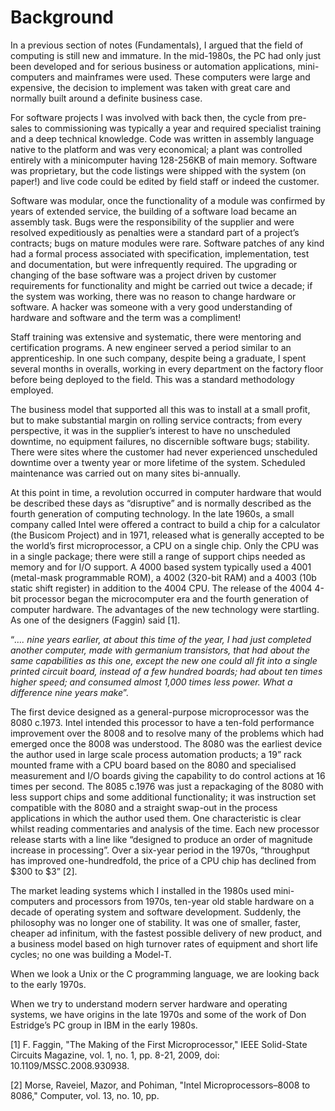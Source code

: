 # Background

In a previous section of notes (Fundamentals), I argued that the field of computing is still new and immature. In the mid-1980s, the PC had only just been developed and for serious business or automation applications, mini-computers and mainframes were used. These computers were large and expensive, the decision to implement was taken with great care and normally built around a definite business case.&#x20;

For software projects I was involved with back then, the cycle from pre-sales to commissioning was typically a year and required specialist training and a deep technical knowledge. Code was written in assembly language native to the platform and was very economical; a plant was controlled entirely with a minicomputer having 128-256KB of main memory. Software was proprietary, but the code listings were shipped with the system (on paper!) and live code could be edited by field staff or indeed the customer.&#x20;

Software was modular, once the functionality of a module was confirmed by years of extended service, the building of a software load became an assembly task. Bugs were the responsibility of the supplier and were resolved expeditiously as penalties were a standard part of a project’s contracts; bugs on mature modules were rare. Software patches of any kind had a formal process associated with specification, implementation, test and documentation, but were infrequently required. The upgrading or changing of the base software was a project driven by customer requirements for functionality and might be carried out twice a decade; if the system was working, there was no reason to change hardware or software. A hacker was someone with a very good understanding of hardware and software and the term was a compliment!&#x20;

Staff training was extensive and systematic, there were mentoring and certification programs. A new engineer served a period similar to an apprenticeship. In one such company, despite being a graduate, I spent several months in overalls, working in every department on the factory floor before being deployed to the field. This was a standard methodology employed.&#x20;

The business model that supported all this was to install at a small profit, but to make substantial margin on rolling service contracts; from every perspective, it was in the supplier’s interest to have no unscheduled downtime, no equipment failures, no discernible software bugs; stability. There were sites where the customer had never experienced unscheduled downtime over a twenty year or more lifetime of the system. Scheduled maintenance was carried out on many sites bi-annually.

At this point in time, a revolution occurred in computer hardware that would be described these days as “disruptive” and is normally described as the fourth generation of computing technology. In the late 1960s, a small company called Intel were offered a contract to build a chip for a calculator (the Busicom Project) and in 1971, released what is generally accepted to be the world’s first microprocessor, a CPU on a single chip. Only the CPU was in a single package; there were still a range of support chips needed as memory and for I/O support. A 4000 based system typically used a 4001 (metal-mask programmable ROM), a 4002 (320-bit RAM) and a 4003 (10b static shift register) in addition to the 4004 CPU. The release of the 4004 4-bit processor began the microcomputer era and the fourth generation of computer hardware. The advantages of the new technology were startling. As one of the designers (Faggin) said \[1].&#x20;

“_…. nine years earlier, at about this time of the year, I had just completed another computer, made with germanium transistors, that had about the same capabilities as this one, except the new one could all fit into a single printed circuit board, instead of a few hundred boards; had about ten times higher speed; and consumed almost 1,000 times less power. What a difference nine years make_”.&#x20;

The first device designed as a general-purpose microprocessor was the 8080 c.1973. Intel intended this processor to have a ten-fold performance improvement over the 8008 and to resolve many of the problems which had emerged once the 8008 was understood. The 8080 was the earliest device the author used in large scale process automation products; a 19” rack mounted frame with a CPU board based on the 8080 and specialised measurement and I/O boards giving the capability to do control actions at 16 times per second. The 8085 c.1976 was just a repackaging of the 8080 with less support chips and some additional functionality; it was instruction set compatible with the 8080 and a straight swap-out in the process applications in which the author used them. One characteristic is clear whilst reading commentaries and analysis of the time. Each new processor release starts with a line like “designed to produce an order of magnitude increase in processing”. Over a six-year period in the 1970s, “throughput has improved one-hundredfold, the price of a CPU chip has declined from $300 to $3” \[2].&#x20;

The market leading systems which I installed in the 1980s used mini-computers and processors from 1970s, ten-year old stable hardware on a decade of operating system and software development. Suddenly, the philosophy was no longer one of stability. It was one of smaller, faster, cheaper ad infinitum, with the fastest possible delivery of new product, and a business model based on high turnover rates of equipment and short life cycles; no one was building a Model-T.&#x20;

When we look a Unix or the C programming language, we are looking back to the early 1970s.&#x20;

When we try to understand modern server hardware and operating systems, we have origins in the late 1970s and some of the work of Don Estridge’s PC group in IBM in the early 1980s.

\[1] F. Faggin, "The Making of the First Microprocessor," IEEE Solid-State Circuits Magazine, vol. 1, no. 1, pp. 8-21, 2009, doi: 10.1109/MSSC.2008.930938.&#x20;

\[2] Morse, Raveiel, Mazor, and Pohiman, "Intel Microprocessors–8008 to 8086," Computer, vol. 13, no. 10, pp.
